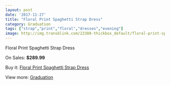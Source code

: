 ```yaml
---
layout: post
date: '2017-11-27'
title: "Floral Print Spaghetti Strap Dress"
category: Graduation
tags: ["strap","print","floral","dresses","evening"]
image: http://img.transblink.com/22388-thickbox_default/floral-print-spaghetti-strap-dress.jpg
---
```

Floral Print Spaghetti Strap Dress

On Sales: **$289.99**
<a href="https://www.transblink.com/en/graduation/7104-floral-print-spaghetti-strap-dress.html"><amp-img layout="responsive" width="600" height="600" src="//img.transblink.com/22388-thickbox_default/floral-print-spaghetti-strap-dress.jpg" alt="Floral Print Spaghetti Strap Dress 0" /></a>
<a href="https://www.transblink.com/en/graduation/7104-floral-print-spaghetti-strap-dress.html"><amp-img layout="responsive" width="600" height="600" src="//img.transblink.com/22390-thickbox_default/floral-print-spaghetti-strap-dress.jpg" alt="Floral Print Spaghetti Strap Dress 1" /></a>
<a href="https://www.transblink.com/en/graduation/7104-floral-print-spaghetti-strap-dress.html"><amp-img layout="responsive" width="600" height="600" src="//img.transblink.com/22389-thickbox_default/floral-print-spaghetti-strap-dress.jpg" alt="Floral Print Spaghetti Strap Dress 2" /></a>

Buy it: [Floral Print Spaghetti Strap Dress](https://www.transblink.com/en/graduation/7104-floral-print-spaghetti-strap-dress.html "Floral Print Spaghetti Strap Dress")

View more: [Graduation](https://www.transblink.com/en/7-graduation "Graduation")